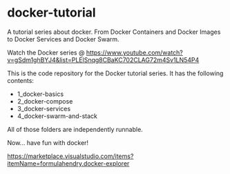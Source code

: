 # docker-tutorial

A tutorial series about docker. From Docker Containers and Docker Images to Docker Services and Docker Swarm.

Watch the Docker series @ https://www.youtube.com/watch?v=gSdm1ghBYJ4&list=PLElSnqg8CBaKC702CLAG72m4Sv1LN54P4

This is the code repository for the Docker tutorial series. It has the following contents:

- 1_docker-basics
- 2_docker-compose
- 3_docker-services
- 4_docker-swarm-and-stack

All of those folders are independently runnable.

Now... have fun with docker!

https://marketplace.visualstudio.com/items?itemName=formulahendry.docker-explorer
